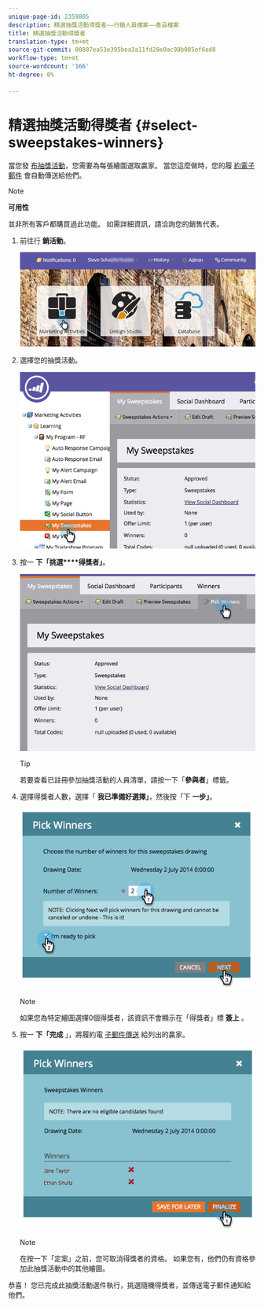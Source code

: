 ```yaml
---
unique-page-id: 2359805
description: 精選抽獎活動得獎者——行銷人員檔案——產品檔案
title: 精選抽獎活動得獎者
translation-type: tm+mt
source-git-commit: 00887ea53e395bea3a11fd28e0ac98b085ef6ed8
workflow-type: tm+mt
source-wordcount: '166'
ht-degree: 0%

---
```



# 精選抽獎活動得獎者 {#select-sweepstakes-winners}

當您發 [布抽獎活動](publish-a-sweepstakes.md)，您需要為每張繪圖選取贏家。 當您這麼做時，您的履 [約電子郵件](../../../../product-docs/demand-generation/social/social-functions/use-emails-in-social-promotions.md) 會自動傳送給他們。

>[!NOTE]
>
>**可用性**
>
>並非所有客戶都購買過此功能。 如需詳細資訊，請洽詢您的銷售代表。

1. 前往行 **銷活動**。

   ![](assets/login-marketing-activities.png)

1. 選擇您的抽獎活動。

   ![](assets/image2014-9-25-17-3a47-3a37.png)

1. 按一 **下「挑選****得獎者」**。

   ![](assets/image2014-9-25-17-3a47-3a49.png)

   >[!TIP]
   >
   >若要查看已註冊參加抽獎活動的人員清單，請按一下「**參與者**」標籤。

1. 選擇得獎者人數，選擇「 **我已準備好選擇」**，然後按「下 **一步」**。

   ![](assets/image2014-9-25-17-3a49-3a2.png)

   >[!NOTE]
   >
   >如果您為特定繪圖選擇0個得獎者，該資訊不會顯示在「得獎者」標 **簽上** 。

1. 按一 **下「完成** 」，將履約電 [子郵件傳送](https://community.marketo.com/MarketoArticle?id=kA050000000L8A6) 給列出的贏家。

   ![](assets/image2014-9-25-17-3a49-3a48.png)

   >[!NOTE]
   >
   >在按一下「定案」之前，您可取消得獎者的資格。 如果您有，他們仍有資格參加此抽獎活動中的其他繪圖。

恭喜！ 您已完成此抽獎活動選件執行，挑選隨機得獎者，並傳送電子郵件通知給他們。